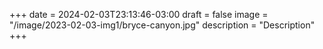 +++
date = 2024-02-03T23:13:46-03:00
draft = false
image = "/image/2023-02-03-img1/bryce-canyon.jpg"
description = "Description"
+++
